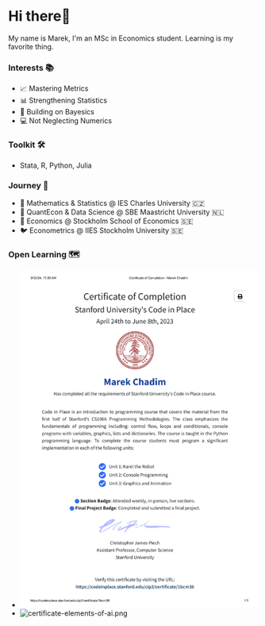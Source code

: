 # Hi there👋 
My name is Marek, I'm an MSc in Economics student. Learning is my favorite thing.

### Interests 📚
- 📈 Mastering Metrics
- 📊 Strengthening Statistics
- 🎲 Building on Bayesics
- 💻 Not Neglecting Numerics

### Toolkit 🛠️
- Stata, R, Python, Julia
  
### Journey 🏫
- 🐣 Mathematics & Statistics @ IES Charles University 🇨🇿
- 🐥 QuantEcon & Data Science @ SBE Maastricht University 🇳🇱
- 🐔 Economics @ Stockholm School of Economics 🇸🇪 
- 🐦 Econometrics @ IIES Stockholm University 🇸🇪 

### Open Learning 🗺️
- ![StanfordCode23](StanfordCode23.png)
- ![certificate-elements-of-ai.png](certificate-elements-of-ai.png.png)
